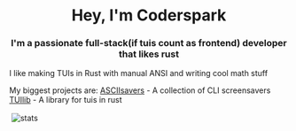 <h1 align="center">Hey, I'm Coderspark</h1>
<h3 align="center">I'm a passionate full-stack(if tuis count as frontend) developer that likes rust</h3>

I like making TUIs in Rust with manual ANSI and writing cool math stuff

My biggest projects are:
[ASCIIsavers](https://www.github.com/coderspark/asciisavers) - A collection of CLI screensavers
[TUIlib](https://www.github.com/coderspark/tuilib) - A library for tuis in rust

<p>&nbsp;<img align="center" src="https://github-readme-stats.vercel.app/api/top-langs?username=coderspark&show_icons=true&locale=en" alt="stats" /></p>
